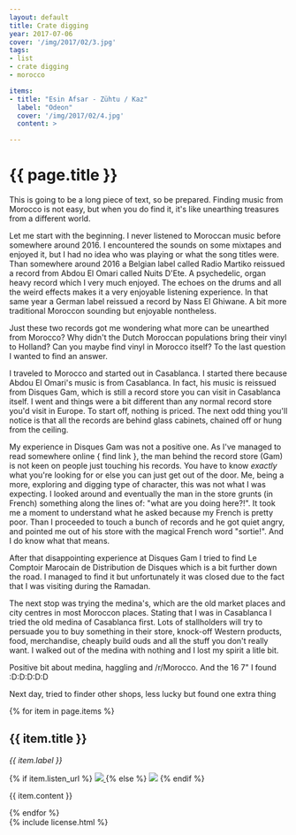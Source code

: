 ```yaml
---
layout: default
title: Crate digging
year: 2017-07-06
cover: '/img/2017/02/3.jpg'
tags:
- list
- crate digging
- morocco

items:
- title: "Esin Afsar - Zühtu / Kaz"
  label: "Odeon"
  cover: '/img/2017/02/4.jpg'
  content: >

---
```


<div class='pg post'>
  <h1>{{ page.title }}</h1>
  <p>
    This is going to be a long piece of text, so be prepared. Finding
    music from Morocco is not easy, but when you do find it, it's like
    unearthing treasures from a different world.
  </p>
  <p>
    Let me start with the beginning. I never listened to Moroccan music
    before somewhere around 2016. I encountered the sounds on some
    mixtapes and enjoyed it, but I had no idea who was playing or
    what the song titles were. Than somewhere around 2016 a Belgian
    label called Radio Martiko reissued a record from Abdou El Omari
    called Nuits D'Ete. A psychedelic, organ heavy record which I
    very much enjoyed. The echoes on the drums and all the weird
    effects makes it a very enjoyable listening experience. In that
    same year a German label reissued a record by Nass El Ghiwane.
    A bit more traditional Moroccon sounding but enjoyable nontheless.
  </p>
  <p>
    Just these two records got me wondering what more can be unearthed
    from Morocco? Why didn't the Dutch Moroccan populations bring
    their vinyl to Holland? Can you maybe find vinyl in Morocco itself?
    To the last question I wanted to find an answer.
  </p>
  <p>
    I traveled to Morocco and started out in Casablanca. I started there
    because Abdou El Omari's music is from Casablanca. In fact, his music
    is reissued from Disques Gam, which is still a record store you can
    visit in Casablanca itself. I went and things were a bit different
    than any normal record store you'd visit in Europe. To start off,
    nothing is priced. The next odd thing you'll notice is that all the
    records are behind glass cabinets, chained off or hung from the
    ceiling.
  </p>
  <p>
    My experience in Disques Gam was not a positive one. As I've managed
    to read somewhere online { find link }, the man behind the record
    store (Gam) is not keen on people just touching his records. You
    have to know <i>exactly</i> what you're looking for or else you can
    just get out of the door. Me, being a more, exploring and digging type
    of character, this was not what I was expecting. I looked around and
    eventually the man in the store grunts (in French) something along
    the lines of: "what are you doing here?!". It took me a moment to
    understand what he asked because my French is pretty poor. Than I
    proceeded to touch a bunch of records and he got quiet angry, and
    pointed me out of his store with the magical French word "sortie!".
    And I do know what that means.
  </p>
  <p>
    After that disappointing experience at Disques Gam I tried to find
    Le Comptoir Marocain de Distribution de Disques which is a bit
    further down the road. I managed to find it but unfortunately it
    was closed due to the fact that I was visiting during the Ramadan.
  </p>
  <p>
    The next stop was trying the medina's, which are the old market
    places and city centres in most Moroccon places. Stating that
    I was in Casablanca I tried the old medina of Casablanca first.
    Lots of stallholders will try to persuade you to buy something in
    their store, knock-off Western products, food, merchandise, cheaply
    build ouds and all the stuff you don't really want. I walked out of
    the medina with nothing and I lost my spirit a litle bit.
  </p>
  <p>
    Positive bit about medina, haggling and /r/Morocco. And the 16 7"
    I found :D:D:D:D:D
  </p>
  <p>
    Next day, tried to finder other shops, less lucky but found one
    extra thing
  </p>
</div>

<div>
  {% for item in page.items %}
    <div class='pg post'>
      <h2>{{ item.title }}</h2>
      <div>
        <i>{{ item.label }}</i>
      </div>
      <p>
        {% if item.listen_url %}
          <a href="{{ item.listen_url }}" target="_blank">
            <img class="cover" src="{{ item.cover }}"/>
          </a>
        {% else %}
          <img class="cover" src="{{ item.cover }}"/>
        {% endif %}
      </p>
      <p>
        {{ item.content }}
      </p>
    </div>
  {% endfor %}
</div>

<div class='pg post'>
  {% include license.html %}
</div>
